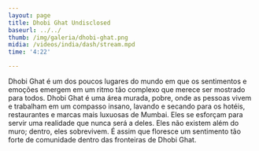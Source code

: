 ```yaml
---
layout: page
title: Dhobi Ghat Undisclosed
baseurl: ../../
thumb: /img/galeria/dhobi-ghat.png
midia: /videos/india/dash/stream.mpd
time: '4:22'

---
```


Dhobi Ghat é um dos poucos lugares do mundo em que os sentimentos e emoções emergem em um ritmo tão complexo que merece ser mostrado para todos. Dhobi Ghat é uma área murada, pobre, onde as pessoas vivem e trabalham em um compasso insano, lavando e secando para os hotéis, restaurantes e marcas mais luxuosas de Mumbai. Eles se esforçam para servir uma realidade que nunca será a deles. Eles não existem além do muro; dentro, eles sobrevivem. É assim que floresce um sentimento tão forte de comunidade dentro das fronteiras de Dhobi Ghat.
